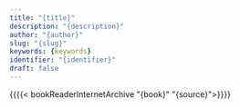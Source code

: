 ```yaml
---
title: "{title}"
description: "{description}"
author: "{author}"
slug: "{slug}"
keywords: {keywords}
identifier: "{identifier}"
draft: false
---
```


{{{{< bookReaderInternetArchive "{book}" "{source}">}}}}
